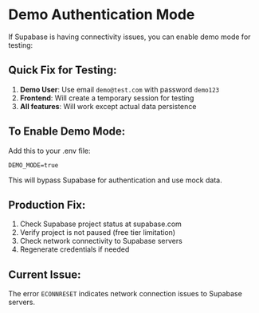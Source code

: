 # Demo Authentication Mode

If Supabase is having connectivity issues, you can enable demo mode for testing:

## Quick Fix for Testing:

1. **Demo User**: Use email `demo@test.com` with password `demo123` 
2. **Frontend**: Will create a temporary session for testing
3. **All features**: Will work except actual data persistence

## To Enable Demo Mode:

Add this to your .env file:
```
DEMO_MODE=true
```

This will bypass Supabase for authentication and use mock data.

## Production Fix:

1. Check Supabase project status at supabase.com
2. Verify project is not paused (free tier limitation)
3. Check network connectivity to Supabase servers
4. Regenerate credentials if needed

## Current Issue:
The error `ECONNRESET` indicates network connection issues to Supabase servers.
